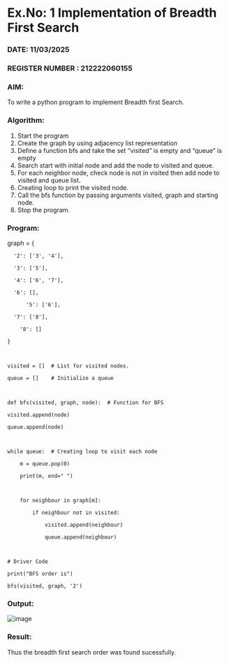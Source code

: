 # Ex.No: 1  Implementation of Breadth First Search 
### DATE: 11/03/2025                                                                   
### REGISTER NUMBER : 212222060155
### AIM: 
To write a python program to implement Breadth first Search. 
### Algorithm:
1. Start the program
2. Create the graph by using adjacency list representation
3. Define a function bfs and take the set “visited” is empty and “queue” is empty
4. Search start with initial node and add the node to visited and queue.
5. For each neighbor node, check node is not in visited then add node to visited and queue list.
6.  Creating loop to print the visited node.
7.   Call the bfs function by passing arguments visited, graph and starting node.
8.   Stop the program.
### Program:


graph = {

      '2': ['3', '4'],

      '3': ['5'],

      '4': ['6', '7'],

      '6': [],

          '5': ['6'],

      '7': ['8'],

        '8': []

    }



    visited = []  # List for visited nodes.

    queue = []    # Initialize a queue



    def bfs(visited, graph, node):  # Function for BFS

    visited.append(node)

    queue.append(node)



    while queue:  # Creating loop to visit each node

        m = queue.pop(0)

        print(m, end=" ")



        for neighbour in graph[m]:

            if neighbour not in visited:

                visited.append(neighbour)

                queue.append(neighbour)



    # Driver Code

    print("BFS order is")

    bfs(visited, graph, '2')








### Output:
![image](https://github.com/user-attachments/assets/f1eae093-9f74-46f1-8c07-75b49d5802b8)



### Result:
Thus the breadth first search order was found sucessfully.

